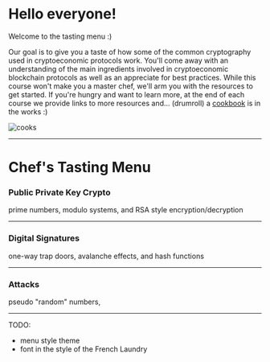 # Hello everyone! 

Welcome to the tasting menu :)

Our goal is to give you a taste of how some of the common cryptography used in cryptoeconomic protocols work. 
You'll come away with an understanding of the main ingredients involved in
cryptoeconomic blockchain protocols as well as an appreciate for best practices. 
While this course won't make you a master chef, we'll arm you with the resources to get started. 
If you're hungry and want to learn more, at the end of each course we provide links to more resources 
and... (drumroll) a [cookbook](https://burrrata.github.io/the_cryptoeconomics_cookbook/) is in the works :)

![cooks](https://proxy.duckduckgo.com/iu/?u=https%3A%2F%2Fupload.wikimedia.org%2Fwikipedia%2Fcommons%2F6%2F65%2FFrench_Laundry_-_Kitchen_(13042489603).jpg&f=1)

<hr>

# Chef's Tasting Menu

### Public Private Key Crypto
prime numbers, modulo systems, and RSA style encryption/decryption

<hr>

### Digital Signatures
one-way trap doors, avalanche effects, and hash functions

<hr>

### Attacks
pseudo "random" numbers, 

<hr>

TODO: 
- menu style theme
- font in the style of the French Laundry
